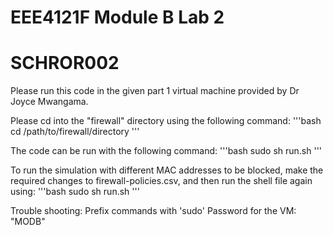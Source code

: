 # EEE4121F Module B Lab 2
# SCHROR002

Please run this code in the given part 1 virtual machine provided by Dr Joyce Mwangama.

Please cd into the "firewall" directory using the following command:
'''bash
cd /path/to/firewall/directory
'''

The code can be run with the following command:
'''bash
sudo sh run.sh
'''

To run the simulation with different MAC addresses to be blocked, make the required changes to firewall-policies.csv, and then run the shell file again using:
'''bash
sudo sh run.sh
'''

Trouble shooting:
Prefix commands with 'sudo'
Password for the VM: "MODB"
